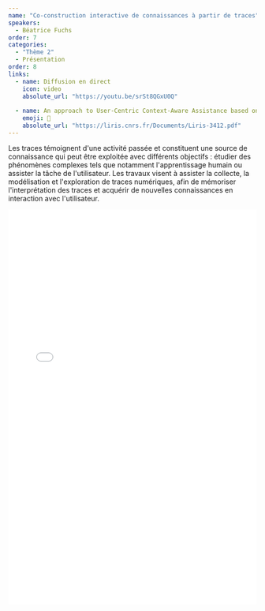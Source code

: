 ```yaml
---
name: "Co-construction interactive de connaissances à partir de traces"
speakers:
  - Béatrice Fuchs
order: 7
categories:
  - "Thème 2"
  - Présentation
order: 8
links:
  - name: Diffusion en direct
    icon: video
    absolute_url: "https://youtu.be/srSt8QGxU0Q"
    
  - name: An approach to User-Centric Context-Aware Assistance based on Interaction Traces
    emoji: 📄
    absolute_url: "https://liris.cnrs.fr/Documents/Liris-3412.pdf"
---
```


Les traces témoignent d'une activité passée et constituent une source de connaissance qui peut être exploitée avec différents objectifs : étudier des phénomènes complexes tels que notamment l'apprentissage humain ou assister la tâche de l'utilisateur. Les travaux visent à assister la collecte, la modélisation et l'exploration de traces numériques, afin de mémoriser l'interprétation des traces et acquérir de nouvelles connaissances en interaction avec l'utilisateur. 

<embed src="/assets/archive2023/presentations/presentation_ihmia_beatrice_fuchs_2023.pdf" type="application/pdf" width="100%" height="800px" />
